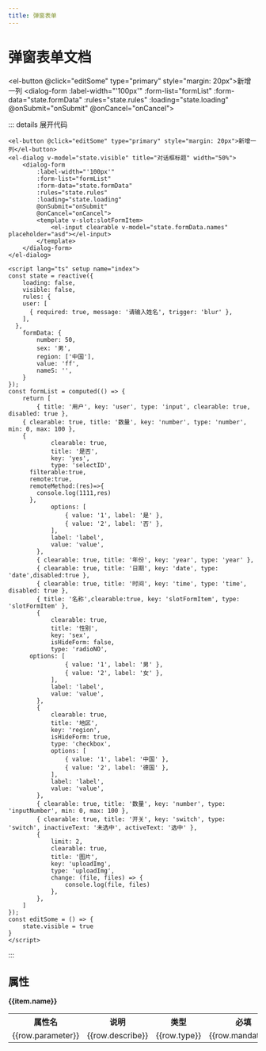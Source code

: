 ```yaml
---
title: 弹窗表单
---
```


<script setup>
import { ref, reactive,computed } from 'vue';
const state = reactive({
    loading: false,
	visible: false,
	rules: {
    user: [
      { required: true, message: '请输入姓名', trigger: 'blur' },
    ],
  },
	formData: {
		number: 50,
		sex: '男',
		region: ['中国'],
		value: 'ff',
		nameS: '',
	},
    itemData:[
        {
            name: 'Props',
            data: [
                {
                    parameter: 'formData',
                    describe: '表单数据存储对象',
                    type: 'Object',
                    default: '{}',
                    mandatory: false
                },
                {
                    parameter: 'formList',
                    describe: '表单项，具体配置参数看formList',
                    type: 'Array',
                    default: '[]',
                    mandatory: true
                },
                {
                    parameter: 'rules',
                    describe: '校验',
                    type: 'Array',
                    default: '[]',
                    mandatory: false
                },
                {
                    parameter: 'labelWidth',
                    describe: '表单label宽度',
                    type: 'String',
                    default: '100px',
                    mandatory: false
                },{
              parameter: 'isFooterBtn',
              describe: '是否有底部按钮',
              type: 'Boolean',
              default: 'true',
              mandatory: false
            },
            {
              parameter: 'submitText',
              describe: '确定按钮名称',
              type: 'String',
              default: '确 定',
              mandatory: false
            },
            {
              parameter: 'closeText',
              describe: '关闭按钮名称',
              type: 'String',
              default: '取 消',
              mandatory: false
            },
            {
              parameter: 'span',
              describe: '几列，24为已列',
              type: 'Number',
              default: '24',
              mandatory: false
            },
            {
              parameter: 'loading',
              describe: '按钮请求状态',
              type: 'Boolean',
              default: 'false',
              mandatory: false
            },{
              parameter: 'size',
              describe: '表单项大小',
              type: 'String',
              default: 'default',
              mandatory: false
            },
            ]   
        },
        {
          name: 'FormList',
          data: [
            {
              parameter: 'title',
              describe: '表单项label',
              type: 'String',
              default: '-',
              mandatory: true
            },
            {
              parameter: 'titleShow',
              describe: '表单项label是否显示，为true时显示',
              type: 'String',
              default: 'false',
              mandatory: true
            },
            {
              parameter: 'key',
              describe: '表单项model，对应formData的key',
              type: 'String',
              default: '-',
              mandatory: true
            },
            {
              parameter: 'placeholder',
              describe: '表单项placeholder',
              type: 'String',
              default: '请填写{{title}}',
              mandatory: false
            },
            {
              parameter: 'type',
              describe: "表单项type 如：'input','select','month','year', 'cascader','date', 'daterange','datetimerange','dateH', 'time','datetime','radio', 'checkbox','inputNumber','datePicker', 'slot'",
              type: 'String',
              default:"-",
              mandatory: true
            },
            {
              parameter: 'options',
              describe: 'type为select,radio有效',
              type: 'Array',
              default: '[]',
              mandatory: false
            },
            {
              parameter: 'label',
              describe: 'type为select,radio时有效，option label',
              type: 'String',
              default: '-',
              mandatory: false
            },
            {
              parameter: 'value',
              describe: 'type为select,radio时有效，option value',
              type: 'String',
              default: '-',
              mandatory: false
            },
            {
              parameter: 'width',
              describe: '设置input宽度',
              type: 'String',
              default: '100%',
              mandatory: false
            },
            {
              parameter: 'clearable',
              describe: '是否开启清除，默认开启',
              type: 'Boolean',
              default: 'false',
              mandatory: false
            },
            {
              parameter: 'change',
              describe: '@change回调事件',
              type: 'Function',
              default: '',
              mandatory: false
            },
            {
              parameter: 'isHideForm',
              describe: '是否显示当前表单项',
              type: 'Boolean',
              default: 'false',
              mandatory: false
            },
            {
              parameter: 'activeText',
              describe: 'type为switch时有效',
              type: 'String',
              default: '-',
              mandatory: false
            },
            {
              parameter: 'inactiveText',
              describe: 'type为switch时有效,未选中文字',
              type: 'String',
              default: '-',
              mandatory: false
            },
            {
              parameter: 'min',
              describe: 'type为inputNumber时有效',
              type: 'String',
              default: '-',
              mandatory: false
            },
            {
              parameter: 'max',
              describe: 'type为inputNumber时有效',
              type: 'String',
              default: '-',
              mandatory: false
            },
            {
              parameter: 'border',
              describe: 'checkbox 有效，显示边框',
              type: 'Boolean',
              default: 'false',
              mandatory: false
            },
            {
              parameter: 'disabled',
              describe: 'disabled 默认关闭',
              type: 'Boolean',
              default: 'false',
              mandatory: false
            },
            {
              parameter: 'limit',
              describe: 'type为uploadImg时有效，图片数量限制',
              type: 'String',
              default: '',
              mandatory: false
            },
            {
              parameter: 'multiple',
              describe: 'type为select时有效，多选',
              type: 'Boolean',
              default: 'false',
              mandatory: false
            },
            {
              parameter: 'filterable',
              describe: 'type为select时有效，过滤筛选',
              type: 'Boolean',
              default: 'false',
              mandatory: false
            }
          ]
        },
        {
          name: 'Events',
          data: [
            {
              parameter: 'onCancel',
              describe: '取消按钮',
              type: 'Function',
              default: '-',
              mandatory: false
            },
            {
              parameter: 'onSubmit',
              describe: '提交按钮',
              type: 'Function',
              default: '-',
              mandatory: false
            }
          ]
        },
        {
          name: 'Slot',
          data: [
            {
              parameter: 'slot',
              describe: '表单插槽，在FormList定义type,支持语法jsx',
              type: 'String',
              default: '-',
              mandatory: false
            },
            {
              parameter: 'slotFormItem',
              describe: '表单插槽,自定义内容',
              type: 'String',
              default: '-',
              mandatory: false
            }
          ]
        }
    ]
});
const formList = computed(() => {
	return [
		{ title: '用户', key: 'user', type: 'input', clearable: true, disabled: true },
    { clearable: true, title: '数量', key: 'number', type: 'number', min: 0, max: 100 },
    {
			clearable: true,
			title: '是否',
			key: 'yes',
			type: 'selectID',
      filterable:true,
      remote:true,
      remoteMethod:(res)=>{
        console.log(1111,res)
      },
			options: [
				{ value: '1', label: '是' },
				{ value: '2', label: '否' },
			],
			label: 'label',
			value: 'value',
		},
		{ clearable: true, title: '年份', key: 'year', type: 'year' },
		{ clearable: true, title: '日期', key: 'date', type: 'date',disabled:true },
		{ clearable: true, title: '时间', key: 'time', type: 'time', disabled: true },
		{ title: '名称',clearable:true, key: 'slotFormItem', type: 'slotFormItem' },
		{
			clearable: true,
			title: '性别',
			key: 'sex',
			isHideForm: false,
			type: 'radioNO',
      options: [
				{ value: '1', label: '男' },
				{ value: '2', label: '女' },
			],
			label: 'label',
			value: 'value',
		},
		{
			clearable: true,
			title: '地区',
			key: 'region',
			isHideForm: true,
			type: 'checkbox',
			options: [
				{ value: '1', label: '中国' },
				{ value: '2', label: '德国' },
			],
			label: 'label',
			value: 'value',
		},
		{ clearable: true, title: '数量', key: 'number', type: 'inputNumber', min: 0, max: 100 },
		{ clearable: true, title: '开关', key: 'switch', type: 'switch', inactiveText: '未选中', activeText: '选中' },
		{
			limit: 2,
			clearable: true,
			title: '图片',
			key: 'uploadImg',
			type: 'uploadImg',
			change: (file, files) => {
				console.log(file, files)
			},
		},
	]
});
const editSome = () => {
	state.visible = true
}
</script>

# 弹窗表单文档

<el-button @click="editSome" type="primary" style="margin: 20px">新增一列</el-button>
<el-dialog v-model="state.visible" title="对话框标题" width="50%">
    <dialog-form
        :label-width="'100px'"
        :form-list="formList"
        :form-data="state.formData"
        :rules="state.rules"
        :loading="state.loading"
        @onSubmit="onSubmit"
        @onCancel="onCancel">
        <template v-slot:slotFormItem>
            <el-input clearable v-model="state.formData.names" placeholder="asd"></el-input>
        </template>
    </dialog-form>
</el-dialog>

::: details 展开代码
```vue { foldable }
<el-button @click="editSome" type="primary" style="margin: 20px">新增一列</el-button>
<el-dialog v-model="state.visible" title="对话框标题" width="50%">
    <dialog-form
        :label-width="'100px'"
        :form-list="formList"
        :form-data="state.formData"
        :rules="state.rules"
        :loading="state.loading"
        @onSubmit="onSubmit"
        @onCancel="onCancel">
        <template v-slot:slotFormItem>
            <el-input clearable v-model="state.formData.names" placeholder="asd"></el-input>
        </template>
    </dialog-form>
</el-dialog>

<script lang="ts" setup name="index">
const state = reactive({
    loading: false,
	visible: false,
	rules: {
    user: [
      { required: true, message: '请输入姓名', trigger: 'blur' },
    ],
  },
	formData: {
		number: 50,
		sex: '男',
		region: ['中国'],
		value: 'ff',
		nameS: '',
	}
});
const formList = computed(() => {
	return [
		{ title: '用户', key: 'user', type: 'input', clearable: true, disabled: true },
    { clearable: true, title: '数量', key: 'number', type: 'number', min: 0, max: 100 },
    {
			clearable: true,
			title: '是否',
			key: 'yes',
			type: 'selectID',
      filterable:true,
      remote:true,
      remoteMethod:(res)=>{
        console.log(1111,res)
      },
			options: [
				{ value: '1', label: '是' },
				{ value: '2', label: '否' },
			],
			label: 'label',
			value: 'value',
		},
		{ clearable: true, title: '年份', key: 'year', type: 'year' },
		{ clearable: true, title: '日期', key: 'date', type: 'date',disabled:true },
		{ clearable: true, title: '时间', key: 'time', type: 'time', disabled: true },
		{ title: '名称',clearable:true, key: 'slotFormItem', type: 'slotFormItem' },
		{
			clearable: true,
			title: '性别',
			key: 'sex',
			isHideForm: false,
			type: 'radioNO',
      options: [
				{ value: '1', label: '男' },
				{ value: '2', label: '女' },
			],
			label: 'label',
			value: 'value',
		},
		{
			clearable: true,
			title: '地区',
			key: 'region',
			isHideForm: true,
			type: 'checkbox',
			options: [
				{ value: '1', label: '中国' },
				{ value: '2', label: '德国' },
			],
			label: 'label',
			value: 'value',
		},
		{ clearable: true, title: '数量', key: 'number', type: 'inputNumber', min: 0, max: 100 },
		{ clearable: true, title: '开关', key: 'switch', type: 'switch', inactiveText: '未选中', activeText: '选中' },
		{
			limit: 2,
			clearable: true,
			title: '图片',
			key: 'uploadImg',
			type: 'uploadImg',
			change: (file, files) => {
				console.log(file, files)
			},
		},
	]
});
const editSome = () => {
	state.visible = true
}
</script>
```
:::

## 属性
<div v-for="item in state.itemData">
<div style="font-weight: bold">{{item.name}}</div>
    <table>
      <tr>
        <th style="width: 100px">属性名</th>
        <th style="width: 400px">说明</th>
        <th style="width: 40px">类型</th>
        <th style="width: 40px">必填</th>
        <th style="width: 88px">默认值</th>
      </tr>
      <tr v-for="row in item.data">
        <td>{{row.parameter}}</td>
        <td>{{row.describe}}</td>
        <td>{{row.type}}</td>
        <td>{{row.mandatory}}</td>
        <td>{{row.default}}</td>
      </tr>
    </table>
</div>

